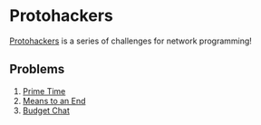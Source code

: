# Protohackers

[Protohackers](https://protohackers.com/) is a series of challenges for network programming!

## Problems

1. [Prime Time](https://protohackers.com/problem/1)
2. [Means to an End](https://protohackers.com/problem/2)
3. [Budget Chat](https://protohackers.com/problem/3)

